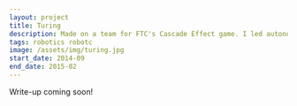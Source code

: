 ```yaml
---
layout: project
title: Turing
description: Made on a team for FTC's Cascade Effect game. I led autonomous program strategy and development.
tags: robotics robotc
image: /assets/img/turing.jpg
start_date: 2014-09
end_date: 2015-02
---
```


Write-up coming soon!